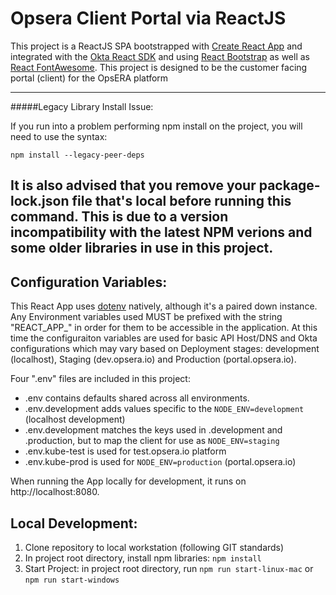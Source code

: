 # Opsera Client Portal via ReactJS

This project is a ReactJS SPA bootstrapped with [Create React App](https://github.com/facebook/create-react-app) and integrated with the 
[Okta React SDK](https://www.npmjs.com/package/@okta/okta-react) and using [React Bootstrap](https://react-bootstrap.github.io) as well as 
[React FontAwesome](https://www.npmjs.com/package/react-fontawesome).  This project is designed to be the customer facing portal (client) 
for the OpsERA platform

---
#####Legacy Library Install Issue:

If you run into a problem performing npm install on the project, you will need to use the syntax:

`npm install --legacy-peer-deps`

It is also advised that you remove your package-lock.json file that's local before running this command.  This is due to 
a version incompatibility with the latest NPM verions and some older libraries in use in this project.
---

## Configuration Variables:
This React App uses [dotenv](https://www.npmjs.com/package/dotenv) natively, although it's a paired down instance.  Any Environment variables 
used MUST be prefixed with the string "REACT_APP_" in order for them to be accessible in the application.  At this time the configuraiton 
variables are used for basic API Host/DNS and Okta configurations which may vary based on Deployment stages: development (localhost), 
Staging (dev.opsera.io) and Production (portal.opsera.io).

Four ".env" files are included in this project:
* .env contains defaults shared across all environments.
* .env.development adds values specific to the `NODE_ENV=development` (localhost development)
* .env.development matches the keys used in .development and .production, but to map the client for use as `NODE_ENV=staging`
* .env.kube-test is used for test.opsera.io platform
* .env.kube-prod is used for `NODE_ENV=production` (portal.opsera.io)

When running the App locally for development, it runs on http://localhost:8080.


## Local Development:
1. Clone repository to local workstation (following GIT standards)
2. In project root directory, install npm libraries: `npm install`
3. Start Project: in project root directory, run  `npm run start-linux-mac` or `npm run start-windows`

